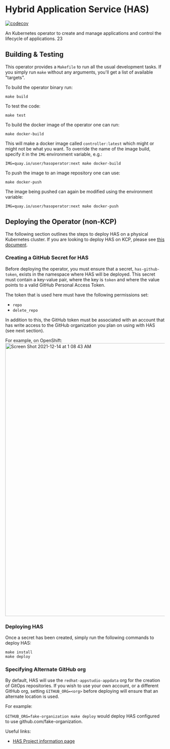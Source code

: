 # Hybrid Application Service (HAS)

[![codecov](https://codecov.io/gh/redhat-appstudio/application-service/branch/main/graph/badge.svg)](https://codecov.io/gh/redhat-appstudio/application-service)


An Kubernetes operator to create and manage applications and control the lifecycle of applications. 23


## Building & Testing
This operator provides a `Makefile` to run all the usual development tasks. If you simply run `make` without any arguments, you'll get a list of available "targets".

To build the operator binary run:

```
make build
```

To test the code:

```
make test
```

To build the docker image of the operator one can run:

```
make docker-build
```

This will make a docker image called `controller:latest` which might or might not be what you want. To override the name of the image build, specify it in the `IMG` environment variable, e.g.:

```
IMG=quay.io/user/hasoperator:next make docker-build
```

To push the image to an image repository one can use:

```
make docker-push
```

The image being pushed can again be modified using the environment variable:
```
IMG=quay.io/user/hasoperator:next make docker-push
```

## Deploying the Operator (non-KCP)

The following section outlines the steps to deploy HAS on a physical Kubernetes cluster. If you are looking to deploy HAS on KCP, please see [this document](./docs/kcp.md).

### Creating a GitHub Secret for HAS

Before deploying the operator, you must ensure that a secret, `has-github-token`, exists in the namespace where HAS will be deployed. This secret must contain a key-value pair, where the key is `token` and where the value points to a valid GitHub Personal Access Token.

The token that is used here must have the following permissions set:
- `repo`
- `delete_repo`

In addition to this, the GitHub token must be associated with an account that has write access to the GitHub organization you plan on using with HAS (see next section).

For example, on OpenShift:
<img width="862" alt="Screen Shot 2021-12-14 at 1 08 43 AM" src="https://user-images.githubusercontent.com/6880023/145942734-63422532-6fad-4017-9d26-79436fe241b8.png">

### Deploying HAS

Once a secret has been created, simply run the following commands to deploy HAS:
```
make install
make deploy
```

### Specifying Alternate GitHub org

By default, HAS will use the `redhat-appstudio-appdata` org for the creation of GitOps repositories. If you wish to use your own account, or a different GitHub org, setting `GITHUB_ORG=<org>` before deploying will ensure that an alternate location is used.

For example:

`GITHUB_ORG=fake-organization make deploy` would deploy HAS configured to use github.com/fake-organization.


Useful links:
* [HAS Project information page](https://docs.google.com/document/d/1axzNOhRBSkly3M2Y32Pxr1MBpBif2ljb-ufj0_aEt74/edit?usp=sharing)
